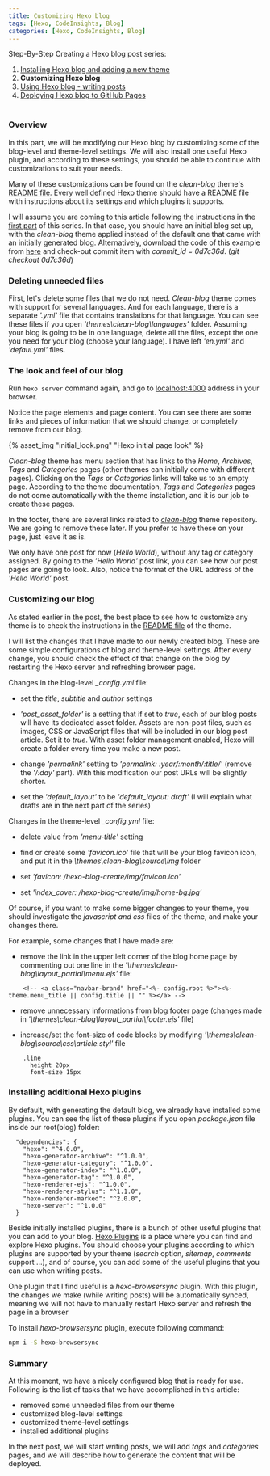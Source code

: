 ```yaml
---
title: Customizing Hexo blog
tags: [Hexo, CodeInsights, Blog]
categories: [Hexo, CodeInsights, Blog]
---
```

Step-By-Step Creating a Hexo blog post series:

1. [Installing Hexo blog and adding a new theme](link_to_the_first_part_here)
2. **Customizing Hexo blog**
3. [Using Hexo blog - writing posts]()
4. [Deploying Hexo blog to GitHub Pages]()
<br/><br/>

### Overview ###
In this part, we will be modifying our Hexo blog by customizing some of the blog-level and theme-level settings. We will also install one useful Hexo plugin, and according to these settings, you should be able to continue with customizations to suit your needs. 

Many of these customizations can be found on the *clean-blog* theme's [README file](https://github.com/klugjo/hexo-theme-clean-blog). Every well defined Hexo theme should have a README file with instructions about its settings and which plugins it supports.

I will assume you are coming to this article following the instructions in the [first part](link_to_the_first_part_here) of this series. In that case, you should have an initial blog set up, with the *clean-blog* theme applied instead of the default one that came with an initially generated blog. Alternatively, download the code of this example from [here](https://github.com/vladimirvozar/create-hexo-blog) and check-out commit item with *commit_id = 0d7c36d*.
(*git checkout 0d7c36d*)

### Deleting unneeded files ###
First, let's delete some files that we do not need. *Clean-blog* theme comes with support for several languages. And for each language, there is a separate *'.yml'* file that contains translations for that language. You can see these files if you open *'themes\clean-blog\languages'* folder. Assuming your blog is going to be in one language, delete all the files, except the one you need for your blog (choose your language). I have left *'en.yml'* and *'defaul.yml'* files.


### The look and feel of our blog ###
Run ```hexo server``` command again, and go to [localhost:4000](http://localhost:4000) address in your browser.

Notice the page elements and page content. You can see there are some links and pieces of information that we should change, or completely remove from our blog.

{% asset_img "initial_look.png" "Hexo initial page look" %}

*Clean-blog* theme has menu section that has links to the *Home*, *Archives*, *Tags* and *Categories* pages (other themes can initially come with different pages). Clicking on the *Tags* or *Categories* links will take us to an empty page. According to the theme documentation, *Tags* and *Categories* pages do not come automatically with the theme installation, and it is our job to create these pages. 

In the footer, there are several links related to *[clean-blog](https://github.com/klugjo/hexo-theme-clean-blog)* theme repository. We are going to remove these later. If you prefer to have these on your page, just leave it as is.

We only have one post for now (*Hello World*), without any tag or category assigned. By going to the *'Hello World'* post link, you can see how our post pages are going to look. Also, notice the format of the URL address of the *'Hello World'* post.

### Customizing our blog ###
As stated earlier in the post, the best place to see how to customize any theme is to check the instructions in the [README file](https://github.com/klugjo/hexo-theme-clean-blog) of the theme.

I will list the changes that I have made to our newly created blog. These are some simple configurations of blog and theme-level settings.
After every change, you should check the effect of that change on the blog by restarting the Hexo server and refreshing browser page.

Changes in the blog-level *_config.yml* file:
- set the *title*, *subtitle* and *author* settings

- *'post_asset_folder'* is a setting that if set to *true*, each of our blog posts will have its dedicated asset folder. Assets are non-post files, such as images, CSS or JavaScript files that will be included in our blog post article. Set it to *true*. With asset folder management enabled, Hexo will create a folder every time you make a new post.

- change *'permalink'* setting to *'permalink: :year/:month/:title/'* (remove the *'/:day'* part). With this modification our post URLs will be slightly shorter.

- set the *'default_layout'* to be *'default_layout: draft'* (I will explain what drafts are in the next part of the series)

Changes in the theme-level *_config.yml* file:
- delete value from *'menu-title'* setting

- find or create some *'favicon.ico'* file that will be your blog favicon icon, and put it in the *\themes\clean-blog\source\img* folder

- set *'favicon: /hexo-blog-create/img/favicon.ico'*

- set *'index_cover: /hexo-blog-create/img/home-bg.jpg'*

Of course, if you want to make some bigger changes to your theme, you should investigate the *javascript and css* files of the theme, and make your changes there.

For example, some changes that I have made are:
- remove the link in the upper left corner of the blog home page by commenting out one line in the *'\themes\clean-blog\layout\_partial\menu.ejs'* file:
```
	<!-- <a class="navbar-brand" href="<%- config.root %>"><%- theme.menu_title || config.title || "" %></a> -->
```

- remove unnecessary informations from blog footer page (changes made in *'\themes\clean-blog\layout\_partial\footer.ejs'* file)

- increase/set the font-size of code blocks by modifying *'\themes\clean-blog\source\css\article.styl'* file
```
    .line
      height 20px
      font-size 15px
```

### Installing additional Hexo plugins ###
By default, with generating the default blog, we already have installed some plugins. You can see the list of these plugins if you open *package.json* file inside our root(blog) folder:

```
  "dependencies": {
    "hexo": "^4.0.0",
    "hexo-generator-archive": "^1.0.0",
    "hexo-generator-category": "^1.0.0",
    "hexo-generator-index": "^1.0.0",
    "hexo-generator-tag": "^1.0.0",
    "hexo-renderer-ejs": "^1.0.0",
    "hexo-renderer-stylus": "^1.1.0",
    "hexo-renderer-marked": "^2.0.0",
    "hexo-server": "^1.0.0"
  }
```

Beside initially installed plugins, there is a bunch of other useful plugins that you can add to your blog. [Hexo Plugins](https://hexo.io/plugins/) is a place where you can find and explore Hexo plugins. You should choose your plugins according to which plugins are supported by your theme (*search* option, *sitemap*, *comments* support ...), and of course, you can add some of the useful plugins that you can use when writing posts.

One plugin that I find useful is a *hexo-browsersync* plugin. With this plugin, the changes we make (while writing posts) will be automatically synced, meaning we will not have to manually restart Hexo server and refresh the page in a browser
 
To install *hexo-browsersync* plugin, execute following command: 

``` bash
npm i -S hexo-browsersync
```

### Summary ###

At this moment, we have a nicely configured blog that is ready for use. Following is the list of tasks that we have accomplished in this article:
- removed some unneeded files from our theme
- customized blog-level settings
- customized theme-level settings
- installed additional plugins


In the next post, we will start writing posts, we will add *tags* and *categories* pages, and we will describe how to generate the content that will be deployed.
